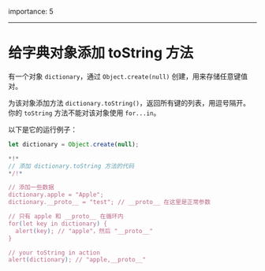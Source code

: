 importance: 5

---

# 给字典对象添加 toString 方法

有一个对象 `dictionary`，通过 `Object.create(null)` 创建，用来存储任意键值对。

为该对象添加方法 `dictionary.toString()`，返回所有键的列表，用逗号隔开。你的 `toString` 方法不能对该对象使用 `for...in`。

以下是它的运行例子：

```js
let dictionary = Object.create(null);

*!*
// 添加 dictionary.toString 方法的代码
*/!*

// 添加一些数据
dictionary.apple = "Apple";
dictionary.__proto__ = "test"; // __proto__ 在这里是正常参数

// 只有 apple 和 __proto__ 在循环内
for(let key in dictionary) {
  alert(key); // "apple"，然后 "__proto__"
}  

// your toString in action
alert(dictionary); // "apple,__proto__"
```
